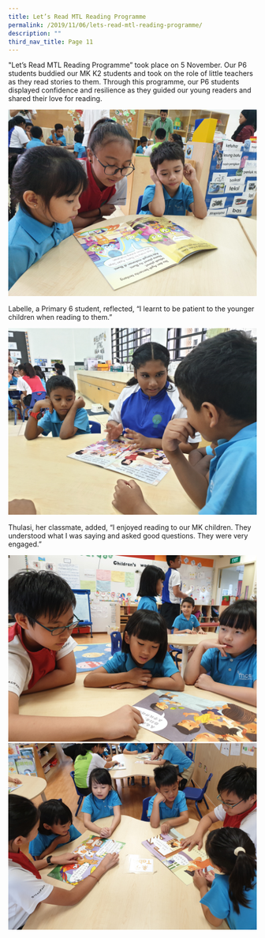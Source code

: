 ```yaml
---
title: Let’s Read MTL Reading Programme
permalink: /2019/11/06/lets-read-mtl-reading-programme/
description: ""
third_nav_title: Page 11
---
```

<p>"Let&rsquo;s Read MTL Reading Programme&rdquo; took place on 5 November. Our P6 students buddied our MK K2 students and took on the role of little teachers as they read stories to them. Through this programme, our P6 students displayed confidence and resilience as they guided our young readers and shared their love for reading.</p>
<img src="/images/20191105_104108.jpg">
<p>Labelle, a Primary 6 student, reflected, &ldquo;I learnt to be patient to the younger children when reading to them.&rdquo;</p>
<img src="/images/20191105_104236.jpg">
<p>Thulasi, her classmate, added, &ldquo;I enjoyed reading to our MK children. They understood what I was saying and asked good questions. They were very engaged.&rdquo;</p>
<img src="/images/20191105_104539.jpg"><br>
<img src="/images/20191105_104831.jpg">